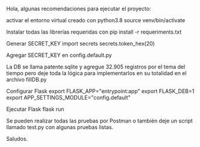 Hola, algunas recomendaciones para ejecutar el proyecto:

activar el entorno virtual creado con python3.8
	source venv/bin/activate

Instalar todas las librerías requeridas con
	pip install -r requeriments.txt

Generar SECRET_KEY
	import secrets
	secrets.token_hex(20)

Agregar SECRET_KEY en config.default.py

La DB se llama patente.sqlite y agregue 32.905 registros por el tema del tiempo pero deje toda la lógica para implementarlos en su totalidad en el archivo fillDB.py

Configurar Flask
	export FLASK_APP="entrypoint:app"
	export FLASK_DEB=1
	export APP_SETTINGS_MODULE="config.default"

Ejecutar Flask
	flask run

Se pueden realizar todas las pruebas por Postman o también deje un script llamado test.py con algunas pruebas listas.

Saludos.
